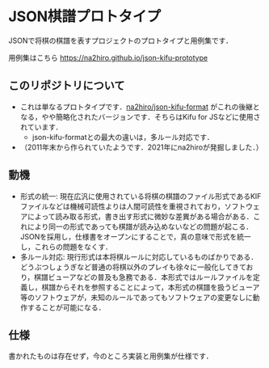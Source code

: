 # JSON棋譜プロトタイプ

JSONで将棋の棋譜を表すプロジェクトのプロトタイプと用例集です．

用例集はこちら https://na2hiro.github.io/json-kifu-prototype

## このリポジトリについて

* これは単なるプロトタイプです．[na2hiro/json-kifu-format](https://github.com/na2hiro/json-kifu-format) がこれの後継となる，やや簡略化されたバージョンです．そちらはKifu for JSなどに使用されています．
  * json-kifu-formatとの最大の違いは，多ルール対応です．
* （2011年末から作られていたようです．2021年にna2hiroが発掘しました．）

## 動機

* 形式の統一: 現在広汎に使用されている将棋の棋譜のファイル形式であるKIFファイルなどは機械可読性よりは人間可読性を重視されており，ソフトウェアによって読み取る形式，書き出す形式に微妙な差異がある場合がある．これにより同一の形式であっても棋譜が読み込めないなどの問題が起こる．JSONを採用し，仕様書をオープンにすることで，真の意味で形式を統一し，これらの問題をなくす．
* 多ルール対応: 現行形式は本将棋ルールに対応しているものばかりである．どうぶつしょうぎなど普通の将棋以外のプレイも徐々に一般化してきており，棋譜ビューアなどの普及も急務である．本形式ではルールファイルを定義し，棋譜からそれを参照することによって，本形式の棋譜を扱うビューア等のソフトウェアが，未知のルールであってもソフトウェアの変更なしに動作することが可能になる．

## 仕様

書かれたものは存在せず，今のところ実装と用例集が仕様です．
